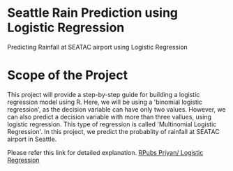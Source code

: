 # Seattle Rain Prediction using Logistic Regression
Predicting Rainfall at SEATAC airport using Logistic Regression

# Scope of the Project
This project will provide a step-by-step guide for building a logistic regression model using R. Here, we will be using a 'binomial logistic regression', as the decision variable can have only two values. However, we can also predict a decision variable with more than three vallues, using logistic regression. This type of regression is called 'Multinomial Logistic Regression'. In this project, we predict the probablity of rainfall at SEATAC airport in Seattle.

Please refer this link for detailed explanation.
[RPubs Priyan/ Logistic Regression](https://rpubs.com/Priyan/logitrain)
